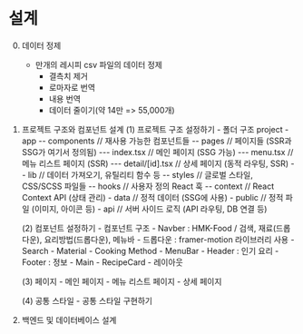 # 설계

0. 데이터 정제
    - 만개의 레시피 csv 파일의 데이터 정제
        - 결측치 제거
        - 로마자로 번역
        - 내용 번역
        - 데이터 줄이기(약 14만 => 55,000개)

1. 프로젝트 구조와 컴포넌트 설계
    (1) 프로젝트 구조 설정하기
        - 폴더 구조
            project
                - app
                    -- components  // 재사용 가능한 컴포넌트들
                    -- pages       // 페이지들 (SSR과 SSG가 여기서 정의됨)
                        --- index.tsx // 메인 페이지 (SSG 가능)
                        --- menu.tsx  // 메뉴 리스트 페이지 (SSR)
                        --- detail/[id].tsx // 상세 페이지 (동적 라우팅, SSR)
                        -- lib         // 데이터 가져오기, 유틸리티 함수 등
                    -- styles      // 글로벌 스타일, CSS/SCSS 파일들
                    -- hooks       // 사용자 정의 React 훅
                    -- context     // React Context API (상태 관리)
                - data          // 정적 데이터 (SSG에 사용)
                - public        // 정적 파일 (이미지, 아이콘 등)
                - api           // 서버 사이드 로직 (API 라우팅, DB 연결 등)

    (2) 컴포넌트 설정하기
        - 컴포넌트 구조
            - Navber : HMK-Food / 검색, 재료(드롭다운), 요리방법(드롭다운), 메뉴바
                - 드롭다운 : framer-motion 라이브러리 사용
                - Search
                - Material
                - Cooking Method
                - MenuBar
            - Header : 인기 요리
            - Footer : 정보
            - Main
                - RecipeCard
        - 레이아웃

    (3) 페이지
        - 메인 페이지
        - 메뉴 리스트 페이지
        - 상세 페이지

    (4) 공통 스타일
        - 공통 스타일 구현하기

2. 백엔드 및 데이터베이스 설계